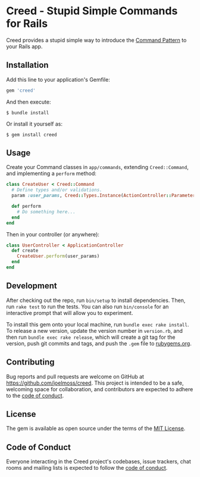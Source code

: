 # Creed - Stupid Simple Commands for Rails

Creed provides a stupid simple way to introduce the [Command Pattern](https://en.wikipedia.org/wiki/Command_pattern) to your Rails app.

## Installation

Add this line to your application's Gemfile:

```ruby
gem 'creed'
```

And then execute:

    $ bundle install

Or install it yourself as:

    $ gem install creed

## Usage

Create your Command classes in `app/commands`, extending `Creed::Command`, and implementing a `perform` method:

```ruby
class CreateUser < Creed::Command
  # Define types and/or validations.
  param :user_params, Creed::Types.Instance(ActionController::Parameters)

  def perform
    # Do something here...
  end
end
```

Then in your controller (or anywhere):

```ruby
class UserController < ApplicationController
  def create
    CreateUser.perform(user_params)
  end
end
```

## Development

After checking out the repo, run `bin/setup` to install dependencies. Then, run `rake test` to run the tests. You can also run `bin/console` for an interactive prompt that will allow you to experiment.

To install this gem onto your local machine, run `bundle exec rake install`. To release a new version, update the version number in `version.rb`, and then run `bundle exec rake release`, which will create a git tag for the version, push git commits and tags, and push the `.gem` file to [rubygems.org](https://rubygems.org).

## Contributing

Bug reports and pull requests are welcome on GitHub at https://github.com/joelmoss/creed. This project is intended to be a safe, welcoming space for collaboration, and contributors are expected to adhere to the [code of conduct](https://github.com/joelmoss/creed/blob/master/CODE_OF_CONDUCT.md).

## License

The gem is available as open source under the terms of the [MIT License](https://opensource.org/licenses/MIT).

## Code of Conduct

Everyone interacting in the Creed project's codebases, issue trackers, chat rooms and mailing lists is expected to follow the [code of conduct](https://github.com/joelmoss/creed/blob/master/CODE_OF_CONDUCT.md).
